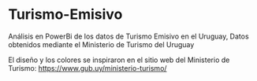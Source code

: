 # Turismo-Emisivo
Análisis en PowerBi de los datos de Turismo Emisivo en el Uruguay, Datos obtenidos mediante el Ministerio de Turismo del Uruguay 

El diseño y los colores se inspiraron en el sitio web del Ministerio de Turismo: https://www.gub.uy/ministerio-turismo/ 
